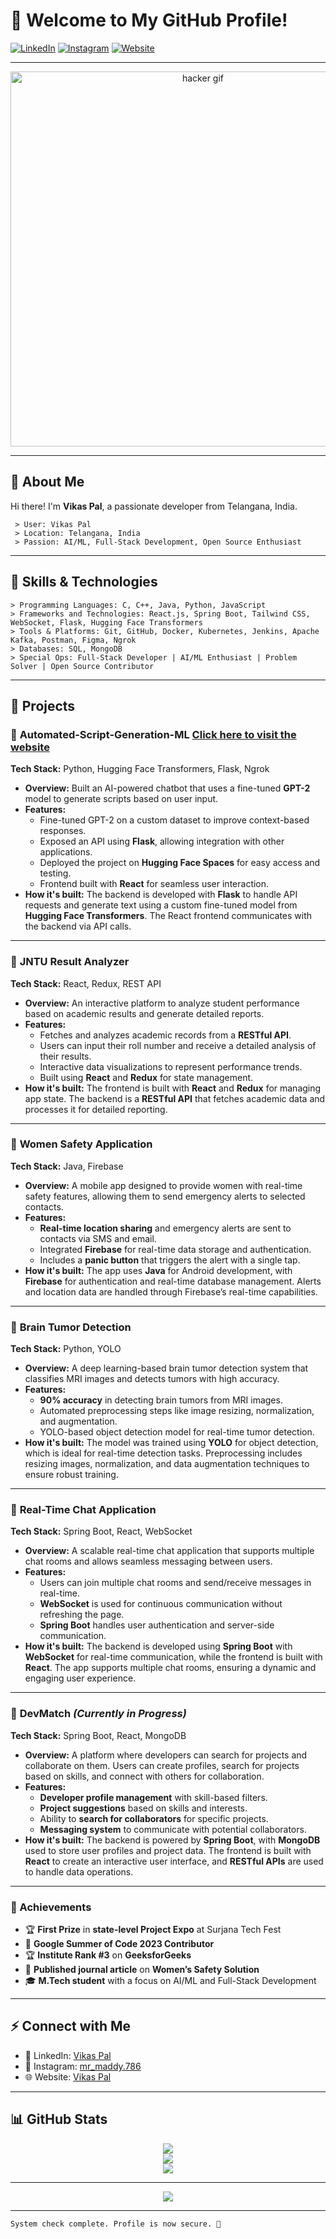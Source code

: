 
# 🌟 Welcome to My GitHub Profile!

[![LinkedIn](https://img.shields.io/badge/LinkedIn-Connect-blue?style=flat-square&logo=linkedin)](https://www.linkedin.com/in/vikas-pal-b91067254/)
[![Instagram](https://img.shields.io/badge/Instagram-Follow-E4405F?style=flat-square&logo=instagram&logoColor=white)](https://www.instagram.com/mr_maddy.786/)
[![Website](https://img.shields.io/badge/Website-Visit-0abde3?style=flat-square&logo=google-chrome&logoColor=white)](https://vikas83.netlify.app/)


---

<div align="center">
  <img src="https://media.giphy.com/media/YQitE4YNQNahy/giphy.gif" alt="hacker gif" width="600"/>
</div>

---

## 👤 About Me

Hi there! I'm **Vikas Pal**, a passionate developer from Telangana, India.

```plaintext
 > User: Vikas Pal
 > Location: Telangana, India
 > Passion: AI/ML, Full-Stack Development, Open Source Enthusiast
```

---

## 🎯 Skills & Technologies

```plaintext
> Programming Languages: C, C++, Java, Python, JavaScript
> Frameworks and Technologies: React.js, Spring Boot, Tailwind CSS, WebSocket, Flask, Hugging Face Transformers
> Tools & Platforms: Git, GitHub, Docker, Kubernetes, Jenkins, Apache Kafka, Postman, Figma, Ngrok
> Databases: SQL, MongoDB
> Special Ops: Full-Stack Developer | AI/ML Enthusiast | Problem Solver | Open Source Contributor
```

---

## 🚀 Projects

### 🔹 **Automated-Script-Generation-ML** [Click here to visit the website](https://huggingface.co/spaces/vikas83/bert-text-generator)
**Tech Stack:** Python, Hugging Face Transformers, Flask, Ngrok  
- **Overview:** Built an AI-powered chatbot that uses a fine-tuned **GPT-2** model to generate scripts based on user input.  
- **Features:**  
  - Fine-tuned GPT-2 on a custom dataset to improve context-based responses.  
  - Exposed an API using **Flask**, allowing integration with other applications.
  - Deployed the project on **Hugging Face Spaces** for easy access and testing.  
  - Frontend built with **React** for seamless user interaction.
- **How it's built:** The backend is developed with **Flask** to handle API requests and generate text using a custom fine-tuned model from **Hugging Face Transformers**. The React frontend communicates with the backend via API calls.

---

### 🔹 **JNTU Result Analyzer**
**Tech Stack:** React, Redux, REST API  
- **Overview:** An interactive platform to analyze student performance based on academic results and generate detailed reports.  
- **Features:**  
  - Fetches and analyzes academic records from a **RESTful API**.  
  - Users can input their roll number and receive a detailed analysis of their results.
  - Interactive data visualizations to represent performance trends.
  - Built using **React** and **Redux** for state management.  
- **How it's built:** The frontend is built with **React** and **Redux** for managing app state. The backend is a **RESTful API** that fetches academic data and processes it for detailed reporting.

---

### 🔹 **Women Safety Application**
**Tech Stack:** Java, Firebase  
- **Overview:** A mobile app designed to provide women with real-time safety features, allowing them to send emergency alerts to selected contacts.  
- **Features:**  
  - **Real-time location sharing** and emergency alerts are sent to contacts via SMS and email.  
  - Integrated **Firebase** for real-time data storage and authentication.  
  - Includes a **panic button** that triggers the alert with a single tap.  
- **How it's built:** The app uses **Java** for Android development, with **Firebase** for authentication and real-time database management. Alerts and location data are handled through Firebase’s real-time capabilities.

---

### 🔹 **Brain Tumor Detection**
**Tech Stack:** Python, YOLO  
- **Overview:** A deep learning-based brain tumor detection system that classifies MRI images and detects tumors with high accuracy.  
- **Features:**  
  - **90% accuracy** in detecting brain tumors from MRI images.  
  - Automated preprocessing steps like image resizing, normalization, and augmentation.  
  - YOLO-based object detection model for real-time tumor detection.  
- **How it's built:** The model was trained using **YOLO** for object detection, which is ideal for real-time detection tasks. Preprocessing includes resizing images, normalization, and data augmentation techniques to ensure robust training.

---

### 🔹 **Real-Time Chat Application**
**Tech Stack:** Spring Boot, React, WebSocket  
- **Overview:** A scalable real-time chat application that supports multiple chat rooms and allows seamless messaging between users.  
- **Features:**  
  - Users can join multiple chat rooms and send/receive messages in real-time.  
  - **WebSocket** is used for continuous communication without refreshing the page.  
  - **Spring Boot** handles user authentication and server-side communication.
- **How it's built:** The backend is developed using **Spring Boot** with **WebSocket** for real-time communication, while the frontend is built with **React**. The app supports multiple chat rooms, ensuring a dynamic and engaging user experience.

---

### 🔹 **DevMatch** *(Currently in Progress)*
**Tech Stack:** Spring Boot, React, MongoDB  
- **Overview:** A platform where developers can search for projects and collaborate on them. Users can create profiles, search for projects based on skills, and connect with others for collaboration.  
- **Features:**  
  - **Developer profile management** with skill-based filters.  
  - **Project suggestions** based on skills and interests.  
  - Ability to **search for collaborators** for specific projects.
  - **Messaging system** to communicate with potential collaborators.  
- **How it's built:** The backend is powered by **Spring Boot**, with **MongoDB** used to store user profiles and project data. The frontend is built with **React** to create an interactive user interface, and **RESTful APIs** are used to handle data operations.

---

### 🏅 Achievements
- 🏆 **First Prize** in **state-level Project Expo** at Surjana Tech Fest  
- 🎉 **Google Summer of Code 2023 Contributor**  
- 🏆 **Institute Rank #3** on **GeeksforGeeks**  
- 📜 **Published journal article** on **Women’s Safety Solution**  
- 🎓 **M.Tech student** with a focus on AI/ML and Full-Stack Development

---

## ⚡ Connect with Me

- 💼 LinkedIn: [Vikas Pal](https://www.linkedin.com/in/vikas-pal-b91067254/)  
- 📸 Instagram: [mr_maddy.786](https://www.instagram.com/mr_maddy.786/)  
- 🌐 Website: [Vikas Pal](https://vikas83.netlify.app/)

---

## 📊 GitHub Stats

<div align="center">
  <img src="https://github-readme-stats.vercel.app/api?username=vikas83pal&show_icons=true&theme=radical&hide_border=true&count_private=true" />
  <br/>
  <img src="https://github-readme-streak-stats.herokuapp.com/?user=vikas83pal&theme=radical&hide_border=true" />
  <br/>
  <img src="https://github-readme-stats.vercel.app/api/top-langs/?username=vikas83pal&layout=compact&theme=radical&hide_border=true" />
</div>

---

<div align="center">
  <img src="https://komarev.com/ghpvc/?username=vikas83pal&&style=flat-square" />
</div>

---

```plaintext
System check complete. Profile is now secure. 🚀
```

